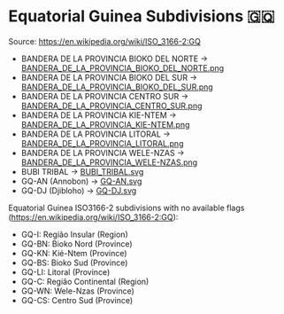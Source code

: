 # Equatorial Guinea Subdivisions 🇬🇶

Source: https://en.wikipedia.org/wiki/ISO_3166-2:GQ

* BANDERA DE LA PROVINCIA BIOKO DEL NORTE -> [BANDERA_DE_LA_PROVINCIA_BIOKO_DEL_NORTE.png](https://github.com/amckenna41/iso3166-flag-icons/blob/main/iso3166-2-icons/GQ/BANDERA_DE_LA_PROVINCIA_BIOKO_DEL_NORTE.png)
* BANDERA DE LA PROVINCIA BIOKO DEL SUR -> [BANDERA_DE_LA_PROVINCIA_BIOKO_DEL_SUR.png](https://github.com/amckenna41/iso3166-flag-icons/blob/main/iso3166-2-icons/GQ/BANDERA_DE_LA_PROVINCIA_BIOKO_DEL_SUR.png)
* BANDERA DE LA PROVINCIA CENTRO SUR -> [BANDERA_DE_LA_PROVINCIA_CENTRO_SUR.png](https://github.com/amckenna41/iso3166-flag-icons/blob/main/iso3166-2-icons/GQ/BANDERA_DE_LA_PROVINCIA_CENTRO_SUR.png)
* BANDERA DE LA PROVINCIA KIE-NTEM -> [BANDERA_DE_LA_PROVINCIA_KIE-NTEM.png](https://github.com/amckenna41/iso3166-flag-icons/blob/main/iso3166-2-icons/GQ/BANDERA_DE_LA_PROVINCIA_KIE-NTEM.png)
* BANDERA DE LA PROVINCIA LITORAL -> [BANDERA_DE_LA_PROVINCIA_LITORAL.png](https://github.com/amckenna41/iso3166-flag-icons/blob/main/iso3166-2-icons/GQ/BANDERA_DE_LA_PROVINCIA_LITORAL.png)
* BANDERA DE LA PROVINCIA WELE-NZAS -> [BANDERA_DE_LA_PROVINCIA_WELE-NZAS.png](https://github.com/amckenna41/iso3166-flag-icons/blob/main/iso3166-2-icons/GQ/BANDERA_DE_LA_PROVINCIA_WELE-NZAS.png)
* BUBI TRIBAL -> [BUBI_TRIBAL.svg](https://github.com/amckenna41/iso3166-flag-icons/blob/main/iso3166-2-icons/GQ/BUBI_TRIBAL.svg)
* GQ-AN (Annobon) -> [GQ-AN.svg](https://github.com/amckenna41/iso3166-flag-icons/blob/main/iso3166-2-icons/GQ/GQ-AN.svg)
* GQ-DJ (Djibloho) -> [GQ-DJ.svg](https://github.com/amckenna41/iso3166-flag-icons/blob/main/iso3166-2-icons/GQ/GQ-DJ.svg)

Equatorial Guinea ISO3166-2 subdivisions with no available flags (https://en.wikipedia.org/wiki/ISO_3166-2:GQ):

* GQ-I: Região Insular (Region)
* GQ-BN: Bioko Nord (Province)
* GQ-KN: Kié-Ntem (Province)
* GQ-BS: Bioko Sud (Province)
* GQ-LI: Litoral (Province)
* GQ-C: Região Continental (Region)
* GQ-WN: Wele-Nzas (Province)
* GQ-CS: Centro Sud (Province)